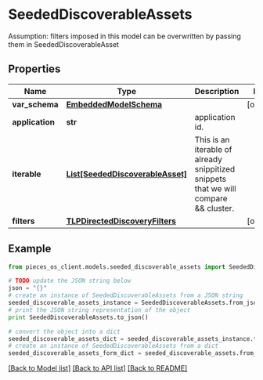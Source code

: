 # SeededDiscoverableAssets

Assumption: filters imposed in this model can be overwritten by passing them in SeededDiscoverableAsset

## Properties

Name | Type | Description | Notes
------------ | ------------- | ------------- | -------------
**var_schema** | [**EmbeddedModelSchema**](EmbeddedModelSchema) |  | [optional] 
**application** | **str** | application id. | 
**iterable** | [**List[SeededDiscoverableAsset]**](SeededDiscoverableAsset) | This is an iterable of already snippitized snippets that we will compare &amp;&amp; cluster. | 
**filters** | [**TLPDirectedDiscoveryFilters**](TLPDirectedDiscoveryFilters) |  | [optional] 

## Example

```python
from pieces_os_client.models.seeded_discoverable_assets import SeededDiscoverableAssets

# TODO update the JSON string below
json = "{}"
# create an instance of SeededDiscoverableAssets from a JSON string
seeded_discoverable_assets_instance = SeededDiscoverableAssets.from_json(json)
# print the JSON string representation of the object
print SeededDiscoverableAssets.to_json()

# convert the object into a dict
seeded_discoverable_assets_dict = seeded_discoverable_assets_instance.to_dict()
# create an instance of SeededDiscoverableAssets from a dict
seeded_discoverable_assets_form_dict = seeded_discoverable_assets.from_dict(seeded_discoverable_assets_dict)
```
[[Back to Model list]](../README#documentation-for-models) [[Back to API list]](../README#documentation-for-api-endpoints) [[Back to README]](../README)


